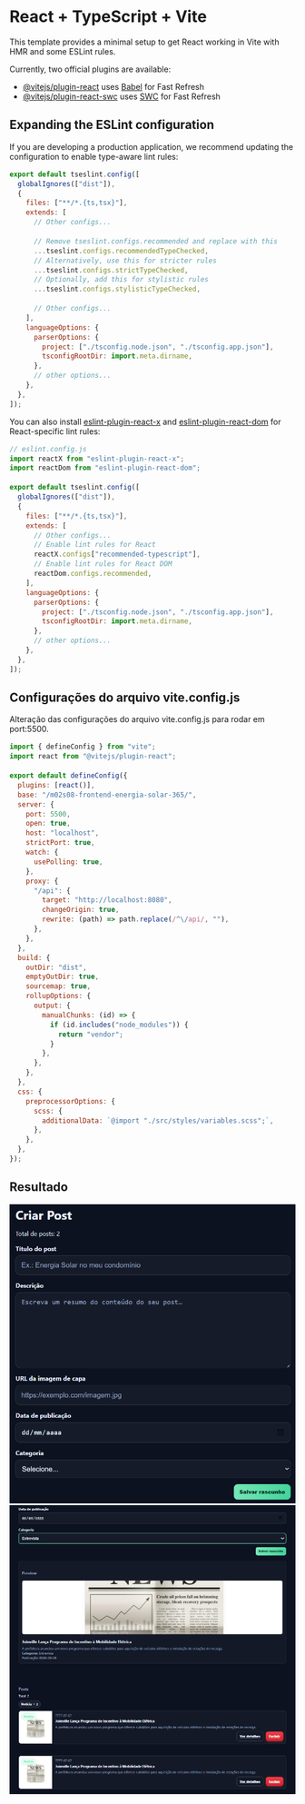 # React + TypeScript + Vite

This template provides a minimal setup to get React working in Vite with HMR and some ESLint rules.

Currently, two official plugins are available:

- [@vitejs/plugin-react](https://github.com/vitejs/vite-plugin-react/blob/main/packages/plugin-react) uses [Babel](https://babeljs.io/) for Fast Refresh
- [@vitejs/plugin-react-swc](https://github.com/vitejs/vite-plugin-react/blob/main/packages/plugin-react-swc) uses [SWC](https://swc.rs/) for Fast Refresh

## Expanding the ESLint configuration

If you are developing a production application, we recommend updating the configuration to enable type-aware lint rules:

```js
export default tseslint.config([
  globalIgnores(["dist"]),
  {
    files: ["**/*.{ts,tsx}"],
    extends: [
      // Other configs...

      // Remove tseslint.configs.recommended and replace with this
      ...tseslint.configs.recommendedTypeChecked,
      // Alternatively, use this for stricter rules
      ...tseslint.configs.strictTypeChecked,
      // Optionally, add this for stylistic rules
      ...tseslint.configs.stylisticTypeChecked,

      // Other configs...
    ],
    languageOptions: {
      parserOptions: {
        project: ["./tsconfig.node.json", "./tsconfig.app.json"],
        tsconfigRootDir: import.meta.dirname,
      },
      // other options...
    },
  },
]);
```

You can also install [eslint-plugin-react-x](https://github.com/Rel1cx/eslint-react/tree/main/packages/plugins/eslint-plugin-react-x) and [eslint-plugin-react-dom](https://github.com/Rel1cx/eslint-react/tree/main/packages/plugins/eslint-plugin-react-dom) for React-specific lint rules:

```js
// eslint.config.js
import reactX from "eslint-plugin-react-x";
import reactDom from "eslint-plugin-react-dom";

export default tseslint.config([
  globalIgnores(["dist"]),
  {
    files: ["**/*.{ts,tsx}"],
    extends: [
      // Other configs...
      // Enable lint rules for React
      reactX.configs["recommended-typescript"],
      // Enable lint rules for React DOM
      reactDom.configs.recommended,
    ],
    languageOptions: {
      parserOptions: {
        project: ["./tsconfig.node.json", "./tsconfig.app.json"],
        tsconfigRootDir: import.meta.dirname,
      },
      // other options...
    },
  },
]);
```

## Configurações do arquivo vite.config.js

Alteração das configurações do arquivo vite.config.js para rodar em port:5500.

```js
import { defineConfig } from "vite";
import react from "@vitejs/plugin-react";

export default defineConfig({
  plugins: [react()],
  base: "/m02s08-frontend-energia-solar-365/",
  server: {
    port: 5500,
    open: true,
    host: "localhost",
    strictPort: true,
    watch: {
      usePolling: true,
    },
    proxy: {
      "/api": {
        target: "http://localhost:8080",
        changeOrigin: true,
        rewrite: (path) => path.replace(/^\/api/, ""),
      },
    },
  },
  build: {
    outDir: "dist",
    emptyOutDir: true,
    sourcemap: true,
    rollupOptions: {
      output: {
        manualChunks: (id) => {
          if (id.includes("node_modules")) {
            return "vendor";
          }
        },
      },
    },
  },
  css: {
    preprocessorOptions: {
      scss: {
        additionalData: `@import "./src/styles/variables.scss";`,
      },
    },
  },
});
```

## Resultado

<!-- ![alt text](/src/assets/image.png) -->

![alt text](/src/assets/image-1.png)
![alt text](/src/assets/image-2.png)
